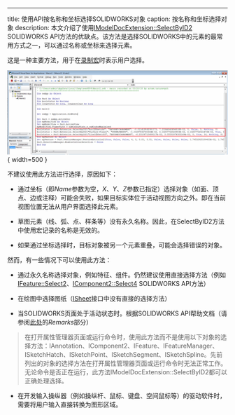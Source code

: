 ---
title: 使用API按名称和坐标选择SOLIDWORKS对象
caption: 按名称和坐标选择对象
description: 本文介绍了使用[IModelDocExtension::SelectByID2](https://help.solidworks.com/2012/english/api/sldworksapi/solidworks.interop.sldworks~solidworks.interop.sldworks.imodeldocextension~selectbyid2.html) SOLIDWORKS API方法的优缺点。该方法是选择SOLIDWORKS中的元素的最常用方式之一，可以通过名称或坐标来选择元素。

这是一种主要方法，用于在[录制宏](https://help.solidworks.com/2016/english/solidworks/sldworks/t_record_pause_macro.htm)时表示用户选择。

![用于拉伸特征的录制宏](recorded-macro-for-extrude-feature.png){ width=500 }

不建议使用此方法进行选择，原因如下：

* 通过坐标（即*Name*参数为空，*X*、*Y*、*Z*参数已指定）选择对象（如面、顶点、边或注释）可能会失败，如果目标实体位于活动视图方向之外。即在当前视图位置无法从用户界面选择此元素。

* 草图元素（线、弧、点、样条等）没有永久名称。因此，在SelectByID2方法中使用宏记录的名称是无效的。

* 如果通过坐标选择时，目标对象被另一个元素重叠，可能会选择错误的对象。

然而，有一些情况下可以使用此方法：

* 通过永久名称选择对象，例如特征、组件。仍然建议使用直接选择方法（例如[IFeature::Select2](https://help.solidworks.com/2012/english/api/sldworksapi/solidworks.interop.sldworks~solidworks.interop.sldworks.ifeature~select2.html)、[IComponent2::Select4](https://help.solidworks.com/2012/english/api/sldworksapi/SOLIDWORKS.Interop.sldworks~SOLIDWORKS.Interop.sldworks.IComponent2~Select4.html) SOLIDWORKS API方法）

* 在绘图中选择图纸（[ISheet](https://help.solidworks.com/2012/english/api/sldworksapi/solidworks.interop.sldworks~solidworks.interop.sldworks.isheet.html)接口中没有直接的选择方法）

* 当SOLIDWORKS页面处于活动状态时。根据SOLIDWORKS API帮助文档（请参阅[此处](https://help.solidworks.com/2012/english/api/sldworksapi/solidworks.interop.sldworks~solidworks.interop.sldworks.imodeldocextension~selectbyid2.html)的*Remarks*部分）

> 在打开属性管理器页面或运行命令时，使用此方法而不是使用以下对象的选择方法：IAnnotation、IComponent2、IFeature、IFeatureManager、ISketchHatch、ISketchPoint、ISketchSegment、ISketchSpline。先前列出的对象的选择方法在打开属性管理器页面或运行命令时无法正常工作。无论命令是否正在运行，此方法IModelDocExtension::SelectByID2都可以正确处理选择。

* 在开发输入操纵器（例如操纵杆、鼠标、键盘、空间鼠标等）的驱动软件时，需要将用户输入直接转换为图形区域。